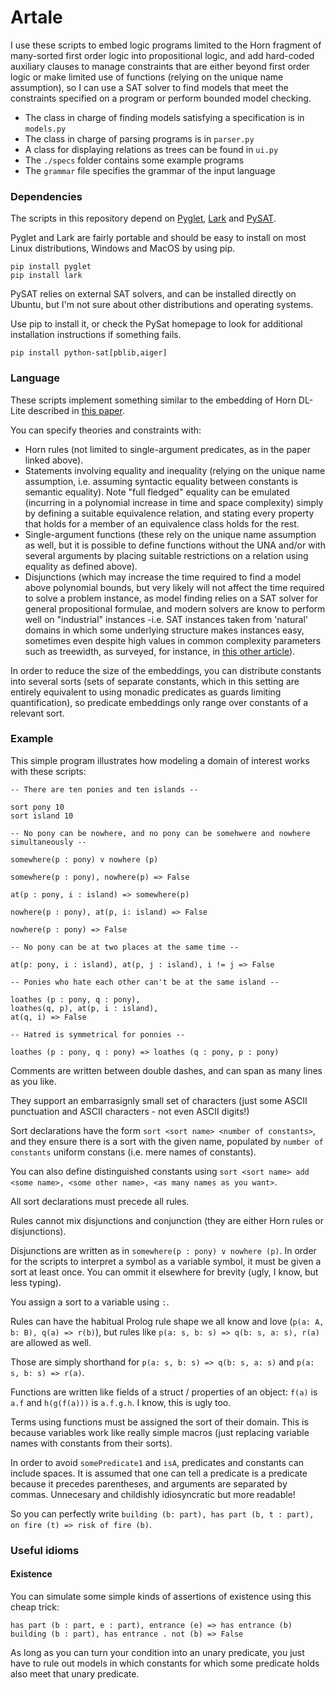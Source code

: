 # Artale

I use these scripts to embed logic programs limited to the Horn fragment of
many-sorted first order logic into propositional logic, and add
hard-coded auxiliary clauses to manage constraints that are either beyond
first order logic or make limited use of functions (relying on the unique
name assumption), so I can use a SAT solver to find models that meet the constraints
specified on a program or perform bounded model checking.

- The class in charge of finding models satisfying a specification is in `models.py` 
- The class in charge of parsing programs is in `parser.py`
- A class for displaying relations as trees can be found in `ui.py`
- The `./specs` folder contains some example programs
- The `grammar` file specifies the grammar of the input language

### Dependencies
The scripts in this repository depend on [Pyglet](http://pyglet.org), [Lark](https://github.com/lark-parser/lark)
and [PySAT](https://pysathq.github.io/). 

Pyglet and Lark are fairly portable and should be easy to install on most Linux distributions, Windows and MacOS by using pip.

```
pip install pyglet
pip install lark
```

PySAT relies on external SAT solvers, and can be installed directly on Ubuntu, but I'm not sure about other distributions
and operating systems.

Use pip to install it, or check the PySat homepage to look for additional installation instructions if something fails.

```
pip install python-sat[pblib,aiger]
```

### Language

These scripts implement something similar to the embedding of Horn DL-Lite described in [this paper](https://arxiv.org/abs/1401.3487).

You can specify theories and constraints with:

- Horn rules (not limited to single-argument predicates, as in the paper linked above).
- Statements involving equality and inequality (relying on the unique name assumption, i.e. assuming syntactic equality
between constants is semantic equality). Note "full fledged" equality can be emulated (incurring in a polynomial
increase in time and space complexity) simply by defining a suitable equivalence relation, and
stating every property that holds for a member of an equivalence class holds for the rest.
- Single-argument functions (these rely on the unique name assumption as well, but it is possible to
define functions without the UNA and/or with several arguments by placing suitable restrictions on a relation using equality as
defined above).
- Disjunctions (which may increase the time required to find a model above polynomial bounds, but
very likely will not affect the time required to solve a problem instance, as model finding relies
on a SAT solver for general propositional formulae, and modern solvers are know to perform well on
"industrial" instances -i.e. SAT instances taken from 'natural' domains in which some underlying
structure makes instances easy, sometimes even despite high values in common complexity
parameters such as treewidth, as surveyed, for instance, in [this other article](https://www.microsoft.com/en-us/research/publication/treewidth-in-industrial-sat-benchmarks/)).

In order to reduce the size of the embeddings, you can distribute constants into several sorts (sets of separate constants, which in
this setting are entirely equivalent to using monadic predicates as guards limiting quantification), so predicate embeddings only
range over constants of a relevant sort.

### Example

This simple program illustrates how modeling a domain of interest works with these scripts:

```
-- There are ten ponies and ten islands --

sort pony 10
sort island 10

-- No pony can be nowhere, and no pony can be somehwere and nowhere simultaneously --

somewhere(p : pony) v nowhere (p)

somewhere(p : pony), nowhere(p) => False

at(p : pony, i : island) => somewhere(p)

nowhere(p : pony), at(p, i: island) => False

nowhere(p : pony) => False

-- No pony can be at two places at the same time --

at(p: pony, i : island), at(p, j : island), i != j => False

-- Ponies who hate each other can't be at the same island --

loathes (p : pony, q : pony),
loathes(q, p), at(p, i : island),
at(q, i) => False

-- Hatred is symmetrical for ponnies --

loathes (p : pony, q : pony) => loathes (q : pony, p : pony)
```

Comments are written between double dashes, and can span as many lines as you like.

They support an embarrasignly small set of characters (just some ASCII
punctuation and ASCII characters - not even ASCII digits!)

Sort declarations have the form `sort <sort name> <number of constants>`, and they
ensure there is a sort with the given name, populated by `number of constants` uniform constans (i.e. mere
names of constants).

You can also define distinguished constants using `sort <sort name> add <some name>, <some other name>, <as many names as you want>`.

All sort declarations must precede all rules.

Rules cannot mix disjunctions and conjunction (they are either Horn rules or disjunctions).

Disjunctions are written as in `somewhere(p : pony) v nowhere (p)`. In order for 
the scripts to interpret a symbol as a variable symbol, it must be given a sort at
least once. You can ommit it elsewhere for brevity (ugly, I know, but less typing).

You assign a sort to a variable using `:`.

Rules can have the habitual Prolog rule shape we all know and love (`p(a: A, b: B), q(a) => r(b)`),
but rules like `p(a: s, b: s) => q(b: s, a: s), r(a)` are allowed as well.

Those are simply shorthand for `p(a: s, b: s) => q(b: s, a: s)` and `p(a: s, b: s) => r(a)`.

Functions are written like fields of a struct / properties of an object: `f(a)` is `a.f` and
`h(g(f(a)))` is `a.f.g.h`. I know, this is ugly too.

Terms using functions must be assigned the sort of their domain. This is because variables
work like really simple macros (just replacing variable names with constants from their sorts).

In order to avoid `somePredicate1` and `isA`, predicates and constants can include spaces.
It is assumed that one can tell a predicate is a predicate because it precedes parentheses,
and arguments are separated by commas. Unnecesary and childishly idiosyncratic but more readable!

So you can perfectly write `building (b: part), has part (b, t : part), on fire (t) => risk of fire (b)`.

### Useful idioms

#### Existence

You can simulate some simple kinds of assertions of existence using this cheap trick:

```
has part (b : part, e : part), entrance (e) => has entrance (b)
building (b : part), has entrance . not (b) => False
```

As long as you can turn your condition into an unary predicate, you just have to
rule out models in which constants for which some predicate holds also meet that unary predicate.
